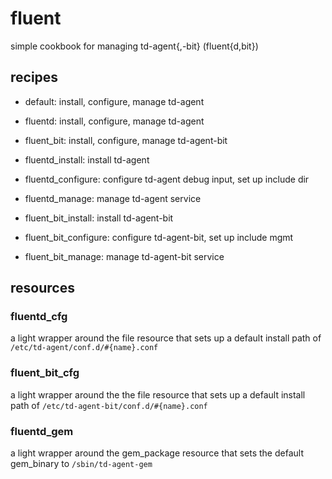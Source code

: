 # fluent

simple cookbook for managing td-agent{,-bit} (fluent{d,bit})

## recipes

- default: install, configure, manage td-agent

- fluentd: install, configure, manage td-agent
- fluent_bit: install, configure, manage td-agent-bit

- fluentd_install: install td-agent
- fluentd_configure: configure td-agent debug input, set up include dir
- fluentd_manage: manage td-agent service

- fluent_bit_install: install td-agent-bit
- fluent_bit_configure: configure td-agent-bit, set up include mgmt
- fluent_bit_manage: manage td-agent-bit service

## resources

### fluentd\_cfg

a light wrapper around the file resource that sets up a default install path of `/etc/td-agent/conf.d/#{name}.conf`

### fluent\_bit\_cfg

a light wrapper around the the file resource that sets up a default install path of `/etc/td-agent-bit/conf.d/#{name}.conf`

### fluentd\_gem

a light wrapper around the gem_package resource that sets the default gem_binary to `/sbin/td-agent-gem`
